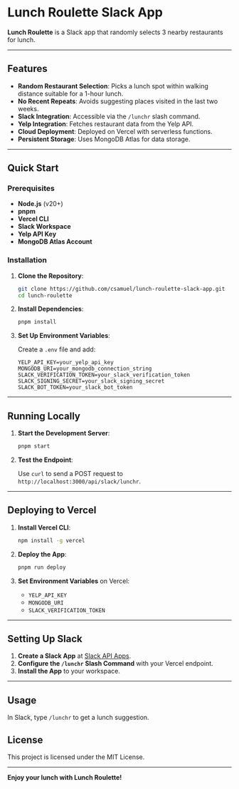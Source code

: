 # Lunch Roulette Slack App

**Lunch Roulette** is a Slack app that randomly selects 3 nearby restaurants for lunch.

---

## Features

- **Random Restaurant Selection**: Picks a lunch spot within walking distance suitable for a 1-hour lunch.
- **No Recent Repeats**: Avoids suggesting places visited in the last two weeks.
- **Slack Integration**: Accessible via the `/lunchr` slash command.
- **Yelp Integration**: Fetches restaurant data from the Yelp API.
- **Cloud Deployment**: Deployed on Vercel with serverless functions.
- **Persistent Storage**: Uses MongoDB Atlas for data storage.

---

## Quick Start

### Prerequisites

- **Node.js** (v20+)
- **pnpm**
- **Vercel CLI**
- **Slack Workspace**
- **Yelp API Key**
- **MongoDB Atlas Account**

### Installation

1. **Clone the Repository**:

   ```bash
   git clone https://github.com/csamuel/lunch-roulette-slack-app.git
   cd lunch-roulette
   ```

2. **Install Dependencies**:

   ```bash
   pnpm install
   ```

3. **Set Up Environment Variables**:

   Create a `.env` file and add:

   ```dotenv
   YELP_API_KEY=your_yelp_api_key
   MONGODB_URI=your_mongodb_connection_string
   SLACK_VERIFICATION_TOKEN=your_slack_verification_token
   SLACK_SIGNING_SECRET=your_slack_signing_secret
   SLACK_BOT_TOKEN=your_slack_bot_token
   ```

---

## Running Locally

1. **Start the Development Server**:

   ```bash
   pnpm start
   ```

2. **Test the Endpoint**:

   Use `curl` to send a POST request to `http://localhost:3000/api/slack/lunchr`.

---

## Deploying to Vercel

1. **Install Vercel CLI**:

   ```bash
   npm install -g vercel
   ```

2. **Deploy the App**:

   ```bash
   pnpm run deploy
   ```

3. **Set Environment Variables** on Vercel:

   - `YELP_API_KEY`
   - `MONGODB_URI`
   - `SLACK_VERIFICATION_TOKEN`

---

## Setting Up Slack

1. **Create a Slack App** at [Slack API Apps](https://api.slack.com/apps).
2. **Configure the `/lunchr` Slash Command** with your Vercel endpoint.
3. **Install the App** to your workspace.

---

## Usage

In Slack, type `/lunchr` to get a lunch suggestion.


## License

This project is licensed under the MIT License.

---

**Enjoy your lunch with Lunch Roulette!**

